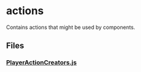 # actions

Contains actions that might be used by components.

<!-- start generated readme -->

## Files  

### [PlayerActionCreators.js](PlayerActionCreators.js.md)  


<!-- end generated readme -->